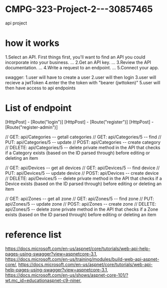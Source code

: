 # CMPG-323-Project-2---30857465
api project

# how it works
1.Select an API. First things first, you'll want to find an API you could incorporate into your business. ...
2.Get an API key. ...
3.Review the API documentation. ...
4.Write a request to an endpoint. ...
5.Connect your app.

swagger:
1.user will have to create a user
2.user will then login
3.user will recieve a jwtToken
4.enter the the token with "bearer (jwttoken)"
5.user will then have access to api endpoints 

# List of endpoint 
[HttpPost] - [Route("login")]
[HttpPost] - [Route("register")]
[HttpPost] - [Route("register-admin")]

// GET: api/Categories -- getall categories
// GET: api/Categories/5 -- find
// PUT: api/Categories/5 -- update
// POST: api/Categories -- create category
// DELETE: api/Categories/5 -- delete
private method in the API that checks if a Category exists (based on the ID parsed through) before editing or deleting an item

// GET: api/Devices -- get all devices
// GET: api/Devices/5 -- find device
// PUT: api/Devices/5 -- update device 
// POST: api/Devices -- create device
// DELETE: api/Devices/5 -- delete
private method in the API that checks if a Device exists (based on the ID parsed through) before editing or deleting an item

// GET: api/Zones -- get all zone
// GET: api/Zones/5 -- find zone
// PUT: api/Zones/5 -- update zone
// POST: api/Zones -- create zone
// DELETE: api/Zones/5 -- delete zone
private method in the API that checks if a Zone exists (based on the ID parsed through) before editing or deleting an item

# reference list
https://docs.microsoft.com/en-us/aspnet/core/tutorials/web-api-help-pages-using-swagger?view=aspnetcore-3.1, 
https://docs.microsoft.com/en-us/training/modules/build-web-api-aspnet-core/,
https://docs.microsoft.com/en-us/aspnet/core/tutorials/web-api-help-pages-using-swagger?view=aspnetcore-3.1,
https://docs.microsoft.com/en-us/shows/aspnet-core-101/?wt.mc_id=educationaspnet-c9-niner,
